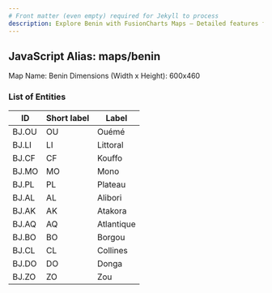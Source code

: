 ```yaml
---
# Front matter (even empty) required for Jekyll to process
description: Explore Benin with FusionCharts Maps – Detailed features for seamless integration. Try now & enhance your data visualization today! 
---
```


## JavaScript Alias: maps/benin

Map Name: Benin
Dimensions (Width x Height): 600x460

### List of Entities

ID | Short label | Label
---|---|---|
BJ.OU|OU|Ouémé
BJ.LI|LI|Littoral
BJ.CF|CF|Kouffo
BJ.MO|MO|Mono
BJ.PL|PL|Plateau
BJ.AL|AL|Alibori
BJ.AK|AK|Atakora
BJ.AQ|AQ|Atlantique
BJ.BO|BO|Borgou
BJ.CL|CL|Collines
BJ.DO|DO|Donga
BJ.ZO|ZO|Zou
